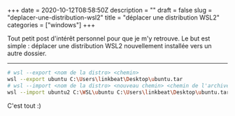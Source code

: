 +++
date = 2020-10-12T08:58:50Z
description = ""
draft = false
slug = "deplacer-une-distribution-wsl2"
title = "déplacer une distribution WSL2"
categories = ["windows"]
+++


Tout petit post d'intérêt personnel pour que je m'y retrouve. Le but est simple : déplacer une distribution WSL2 nouvellement installée vers un autre dossier.

---

```bash
# wsl --export <nom de la distro> <chemin>
wsl --export ubuntu C:\Users\linkbeat\Desktop\ubuntu.tar
# wsl --import <nom de la distro> <nouveau chemin> <chemin de l'archive>
wsl --import ubuntu2 C:\WSL\ubuntu C:\Users\linkbeat\Desktop\ubuntu.tar
```

C'est tout :)



